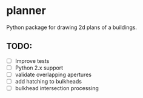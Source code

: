 planner
=======

Python package for drawing 2d plans of a buildings.

## TODO:

-  [ ] Improve tests
-  [ ] Python 2.x support
-  [ ] validate overlapping apertures
-  [ ] add hatching to bulkheads
-  [ ] bulkhead intersection processing